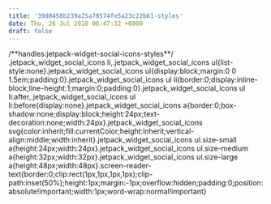 ```yaml
---
title: '39d0458b239a25a78574fe5a23c22b61-styles'
date: Thu, 26 Jul 2018 06:47:32 +0000
draft: false
---
```


/\*\*handles:jetpack-widget-social-icons-styles\*\*/ .jetpack\_widget\_social\_icons li,.jetpack\_widget\_social\_icons ul{list-style:none}.jetpack\_widget\_social\_icons ul{display:block;margin:0 0 1.5em;padding:0}.jetpack\_widget\_social\_icons ul li{border:0;display:inline-block;line-height:1;margin:0;padding:0}.jetpack\_widget\_social\_icons ul li:after,.jetpack\_widget\_social\_icons ul li:before{display:none}.jetpack\_widget\_social\_icons a{border:0;box-shadow:none;display:block;height:24px;text-decoration:none;width:24px}.jetpack\_widget\_social\_icons svg{color:inherit;fill:currentColor;height:inherit;vertical-align:middle;width:inherit}.jetpack\_widget\_social\_icons ul.size-small a{height:24px;width:24px}.jetpack\_widget\_social\_icons ul.size-medium a{height:32px;width:32px}.jetpack\_widget\_social_icons ul.size-large a{height:48px;width:48px}.screen-reader-text{border:0;clip:rect(1px,1px,1px,1px);clip-path:inset(50%);height:1px;margin:-1px;overflow:hidden;padding:0;position:absolute!important;width:1px;word-wrap:normal!important}